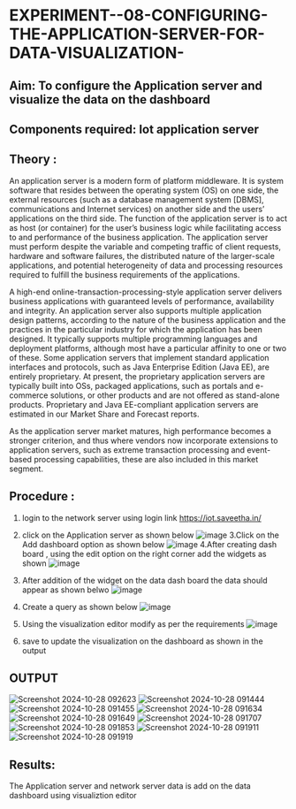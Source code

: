# EXPERIMENT--08-CONFIGURING-THE-APPLICATION-SERVER-FOR-DATA-VISUALIZATION-
 
## Aim: To  configure  the Application server and visualize the data on the dashboard 
## Components required: Iot application server 
## Theory :
 An application server is a modern form of platform middleware. It is system software that resides between the operating system (OS) on one side, the external resources (such as a database management system [DBMS], communications and Internet services) on another side and the users’ applications on the third side. The function of the application server is to act as host (or container) for the user’s business logic while facilitating access to and performance of the business application. The application server must perform despite the variable and competing traffic of client requests, hardware and software failures, the distributed nature of the larger-scale applications, and potential heterogeneity of data and processing resources required to fulfill the business requirements of the applications.

A high-end online-transaction-processing-style application server delivers business applications with guaranteed levels of performance, availability and integrity. An application server also supports multiple application design patterns, according to the nature of the business application and the practices in the particular industry for which the application has been designed. It typically supports multiple programming languages and deployment platforms, although most have a particular affinity to one or two of these. Some application servers that implement standard application interfaces and protocols, such as Java Enterprise Edition (Java EE), are entirely proprietary. At present, the proprietary application servers are typically built into OSs, packaged applications, such as portals and e-commerce solutions, or other products and are not offered as stand-alone products. Proprietary and Java EE-compliant application servers are estimated in our Market Share and Forecast reports.

As the application server market matures, high performance becomes a stronger criterion, and thus where vendors now incorporate extensions to application servers, such as extreme transaction processing and event-based processing capabilities, these are also included in this market segment.
## Procedure :

 1. login to the network server using login link  https://iot.saveetha.in/
 2.  click on the Application server as shown below 
 ![image](https://github.com/vasanthkumarch/EXPERIMENT-07-CONFIGURING-NETWORK-SERVER-FOR-CONNECTING-GATEWAY-AND-END-NODE-/assets/36288975/47c2e08d-6598-4437-8b07-f213d6f3b8ac)
 3.Click on the Add dashboard option as shown below 
 ![image](https://github.com/vasanthkumarch/EXPERIMENT--08-CONFIGURING-THE-APPLICATION-SERVER-FOR-DATA-VISUALIZATION-/assets/36288975/8006c218-4cfd-48b8-b0f1-34fd29f0a181)
 4.After creating dash board , using the edit option on the right corner  add the widgets as shown 
 ![image](https://github.com/vasanthkumarch/EXPERIMENT--08-CONFIGURING-THE-APPLICATION-SERVER-FOR-DATA-VISUALIZATION-/assets/36288975/16621142-3281-4164-9927-65bf4e1ea13d)

5. After addition of the widget on the data dash board the data should appear as shown belwo 
 ![image](https://github.com/vasanthkumarch/EXPERIMENT--08-CONFIGURING-THE-APPLICATION-SERVER-FOR-DATA-VISUALIZATION-/assets/36288975/f9f02c5b-ae17-436f-be3a-17c5e66d63a0)
6. Create a query as shown below 
 ![image](https://github.com/vasanthkumarch/EXPERIMENT--08-CONFIGURING-THE-APPLICATION-SERVER-FOR-DATA-VISUALIZATION-/assets/36288975/ceead64a-e6a1-403d-864e-2526f8b39930)
7. Using the visualization editor modify as per the requirements 
 ![image](https://github.com/vasanthkumarch/EXPERIMENT--08-CONFIGURING-THE-APPLICATION-SERVER-FOR-DATA-VISUALIZATION-/assets/36288975/4becc339-c77e-4568-9b79-aeaed3734169)
8. save to update the visualization on the dashboard as shown in the output 


## OUTPUT 
 ![Screenshot 2024-10-28 092623](https://github.com/user-attachments/assets/0df293f6-5e07-4931-bf99-56cfde71a603)
![Screenshot 2024-10-28 091444](https://github.com/user-attachments/assets/182b4104-bd6c-4de4-b6bd-5f68acb0819b)
![Screenshot 2024-10-28 091455](https://github.com/user-attachments/assets/4dad32e6-8723-4e22-bf46-43715dc1da95)
![Screenshot 2024-10-28 091634](https://github.com/user-attachments/assets/021a3464-71fc-467d-8c98-af10287d2b69)
![Screenshot 2024-10-28 091649](https://github.com/user-attachments/assets/a36046b0-f243-4a14-bcf5-9e3c3bdc1a83)
![Screenshot 2024-10-28 091707](https://github.com/user-attachments/assets/6d74b0f3-ca4c-4848-b754-37473408c7ed)
![Screenshot 2024-10-28 091853](https://github.com/user-attachments/assets/6ac160bf-a950-4d67-9354-183a36189e55)
![Screenshot 2024-10-28 091911](https://github.com/user-attachments/assets/7cf28755-acf6-4fa4-bee0-a6e8de18bd28)
![Screenshot 2024-10-28 091919](https://github.com/user-attachments/assets/68067813-5b47-4153-a0d5-174ddf892ba2)







## Results: 

  The Application  server and network server data is add on the data dashboard using visualiztion editor 
